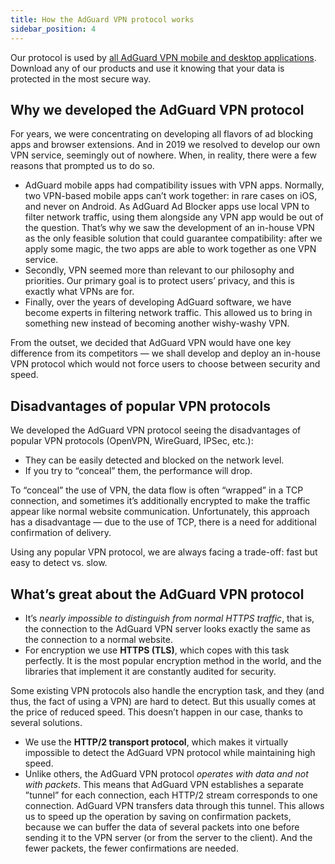 ```yaml
---
title: How the AdGuard VPN protocol works
sidebar_position: 4
---
```


Our protocol is used by [all AdGuard VPN mobile and desktop applications](https://adguard-vpn.com/welcome.html). Download any of our products and use it knowing that your data is protected in the most secure way.

## Why we developed the AdGuard VPN protocol

For years, we were concentrating on developing all flavors of ad blocking apps and browser extensions. And in 2019 we resolved to develop our own VPN service, seemingly out of nowhere. When, in reality, there were a few reasons that prompted us to do so.

- AdGuard mobile apps had compatibility issues with VPN apps. Normally, two VPN-based mobile apps can’t work together: in rare cases on iOS, and never on Android. As AdGuard Ad Blocker apps use local VPN to filter network traffic, using them alongside any VPN app would be out of the question. That’s why we saw the development of an in-house VPN as the only feasible solution that could guarantee compatibility: after we apply some magic, the two apps are able to work together as one VPN service.
- Secondly, VPN seemed more than relevant to our philosophy and priorities. Our primary goal is to protect users’ privacy, and this is exactly what VPNs are for.
- Finally, over the years of developing AdGuard software, we have become experts in filtering network traffic. This allowed us to bring in something new instead of becoming another wishy-washy VPN.

From the outset, we decided that AdGuard VPN would have one key difference from its competitors — we shall develop and deploy an in-house VPN protocol which would not force users to choose between security and speed.

## Disadvantages of popular VPN protocols

We developed the AdGuard VPN protocol seeing the disadvantages of popular VPN protocols (OpenVPN, WireGuard, IPSec, etc.):

- They can be easily detected and blocked on the network level.
- If you try to “conceal” them, the performance will drop.

To “conceal” the use of VPN, the data flow is often “wrapped” in a TCP connection, and sometimes it’s additionally encrypted to make the traffic appear like normal website communication. Unfortunately, this approach has a disadvantage — due to the use of TCP, there is a need for additional confirmation of delivery.

Using any popular VPN protocol, we are always facing a trade-off: fast but easy to detect vs. slow.

## What’s great about the AdGuard VPN protocol

- It’s *nearly impossible to distinguish from normal HTTPS traffic*, that is, the connection to the AdGuard VPN server looks exactly the same as the connection to a normal website.
- For encryption we use **HTTPS (TLS)**, which copes with this task perfectly. It is the most popular encryption method in the world, and the libraries that implement it are constantly audited for security.

Some existing VPN protocols also handle the encryption task, and they (and thus, the fact of using a VPN) are hard to detect. But this usually comes at the price of reduced speed. This doesn’t happen in our case, thanks to several solutions.

- We use the **HTTP/2 transport protocol**, which makes it virtually impossible to detect the AdGuard VPN protocol while maintaining high speed.
- Unlike others, the AdGuard VPN protocol *operates with data and not with packets*. This means that AdGuard VPN establishes a separate ”tunnel” for each connection, each HTTP/2 stream corresponds to one connection. AdGuard VPN transfers data through this tunnel. This allows us to speed up the operation by saving on confirmation packets, because we can buffer the data of several packets into one before sending it to the VPN server (or from the server to the client). And the fewer packets, the fewer confirmations are needed.
